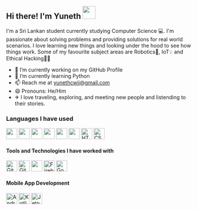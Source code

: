 <h2> Hi there! I'm Yuneth <img src = "https://raw.githubusercontent.com/MartinHeinz/MartinHeinz/master/wave.gif" width = 35px> </h2>

<p>I'm a Sri Lankan student currently studying Computer Science 💻. I'm passionate about solving problems and providing solutions for real world scenarios. I love learning new things and looking under the hood to see how things work. Some of my favourite subject areas are Robotics🤖, IoT💡 and Ethical Hacking🐱‍👤</p>

- 🔭 I’m currently working on my GitHub Profile
- 🌱 I’m currently learning Python
- 📫 Reach me at yunethcwij@gmail.com
- 😄 Pronouns: He/Him
- ✈ I love traveling, exploring, and meeting new people and listending to their stories. 

<h3> Languages I have used </h3>
  <p>
    <!--C-->
    <img src="https://img.icons8.com/color/48/null/c-programming.png" width = 30px>
    <!--C++-->
    <img src="https://img.icons8.com/color/48/null/c-plus-plus-logo.png" width = 30px>
    <!--C#-->
    <img src="https://img.icons8.com/color/48/null/c-sharp-logo.png" width = 30px>
    <!--Java-->
    <img src="https://img.icons8.com/color/48/null/java-coffee-cup-logo--v1.png" width = 30px>
    <!--js-->
    <img src="https://img.icons8.com/color/48/null/javascript--v1.png" width = 30px>
    <!--Python-->
    <img src="https://img.icons8.com/color/48/null/python--v1.png" width = 30px>
    <!--HTML-->
    <img src="https://img.icons8.com/color/48/null/html-5--v1.png" width = 30px title = "HTML 5">
    <!--CSS-->
    <img src="https://img.icons8.com/color/48/null/css3.png" width = 30px title = "CSS">
  </p>
  
 <h4> Tools and Technologies I have worked with </h4>
  <p>
    <!--GitHub-->
    <img src="https://img.icons8.com/fluency/48/null/github.png" width = 30px title = "GitHub">
    <!--Git-->
    <img src="https://img.icons8.com/color/48/null/git.png" width = 30px title = "Git">
    <!--Arduino-->
    <img src="https://img.icons8.com/color/48/null/arduino.png" width = 30px> 
    <!--Firebase-->
    <img src="https://img.icons8.com/color/48/null/firebase.png" width = 30px title = "Firebase"> 
    <!--Google Cloud-->
    <img src="https://img.icons8.com/color/48/null/google-cloud.png" width = 30px title = "Google Cloud">     
  </p>
  
 <h4> Mobile App Development </h4>
  <p>
    <!--Android-->
    <img src="https://img.icons8.com/color/48/000000/android-os.png" width = 30px title = "Android">
    <!--Kotlin-->
    <img src="https://img.icons8.com/color/48/null/kotlin.png" width = 30px title = "Kotlin">
    <!--Jetpack Compose-->
    <img src = "https://3.bp.blogspot.com/-VVp3WvJvl84/X0Vu6EjYqDI/AAAAAAAAPjU/ZOMKiUlgfg8ok8DY8Hc-ocOvGdB0z86AgCLcBGAsYHQ/s1600/jetpack%2Bcompose%2Bicon_RGB.png" width = 30px title = "Jetpack Compose">
  </p>


<!--
**yunethw/yunethw** is a ✨ _special_ ✨ repository because its `README.md` (this file) appears on your GitHub profile.

Here are some ideas to get you started:

- 🔭 I’m currently working on ...
- 🌱 I’m currently learning ...
- 👯 I’m looking to collaborate on ...
- 🤔 I’m looking for help with ...
- 💬 Ask me about ...
- 📫 How to reach me: ...
- 😄 Pronouns: ...
- ⚡ Fun fact: ...
-->

